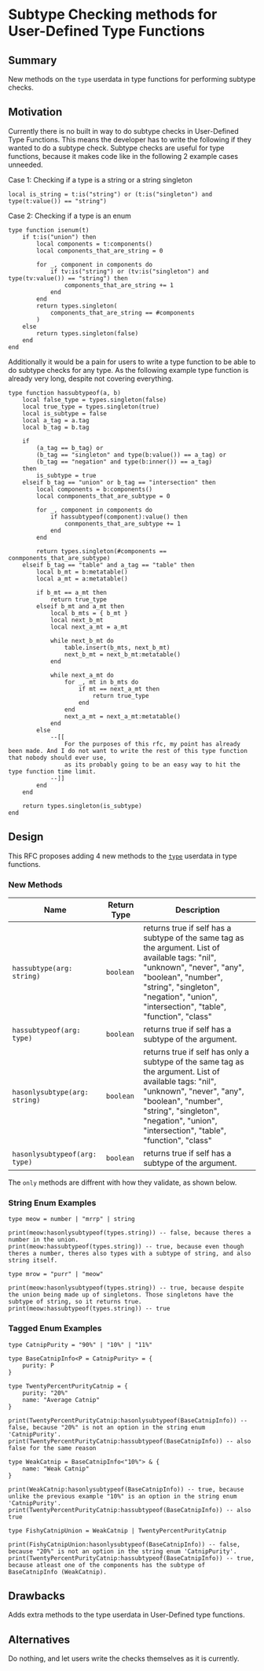 # Subtype Checking methods for User-Defined Type Functions

## Summary

New methods on the `type` userdata in type functions for performing subtype checks.

## Motivation

Currently there is no built in way to do subtype checks in User-Defined Type Functions. This means the developer has to write the following if they wanted to do a subtype check. Subtype checks are useful for type functions, because it makes code like in the following 2 example cases unneeded.

Case 1: Checking if a type is a string or a string singleton
```luau
local is_string = t:is("string") or (t:is("singleton") and type(t:value()) == "string")
```

Case 2: Checking if a type is an enum
```luau
type function isenum(t)
    if t:is("union") then
        local components = t:components()
        local components_that_are_string = 0

        for _, component in components do
            if tv:is("string") or (tv:is("singleton") and type(tv:value()) == "string") then
                components_that_are_string += 1
            end
        end
        return types.singleton(
            components_that_are_string == #components
        )
    else
        return types.singleton(false)
    end
end
```

Additionally it would be a pain for users to write a type function to be able to do subtype checks for any type. As the following example type function is already very long, despite not covering everything.

```luau
type function hassubtypeof(a, b)
    local false_type = types.singleton(false)
    local true_type = types.singleton(true)
    local is_subtype = false
    local a_tag = a.tag
    local b_tag = b.tag

    if 
        (a_tag == b_tag) or
        (b_tag == "singleton" and type(b:value()) == a_tag) or
        (b_tag == "negation" and type(b:inner()) == a_tag)
    then
        is_subtype = true
    elseif b_tag == "union" or b_tag == "intersection" then
        local components = b:components()
        local conmponents_that_are_subtype = 0

        for _, component in components do
            if hassubtypeof(component):value() then
                conmponents_that_are_subtype += 1
            end
        end

        return types.singleton(#components == conmponents_that_are_subtype)
    elseif b_tag == "table" and a_tag == "table" then
        local b_mt = b:metatable()
        local a_mt = a:metatable()

        if b_mt == a_mt then
            return true_type
        elseif b_mt and a_mt then
            local b_mts = { b_mt }
            local next_b_mt
            local next_a_mt = a_mt

            while next_b_mt do
                table.insert(b_mts, next_b_mt)
                next_b_mt = next_b_mt:metatable()
            end

            while next_a_mt do
                for _, mt in b_mts do
                    if mt == next_a_mt then
                        return true_type
                    end
                end
                next_a_mt = next_a_mt:metatable()
            end
        else
            --[[
                For the purposes of this rfc, my point has already been made. And I do not want to write the rest of this type function that nobody should ever use,
                as its probably going to be an easy way to hit the type function time limit.
            --]]
        end
    end

    return types.singleton(is_subtype)
end
```

## Design

This RFC proposes adding 4 new methods to the [`type`](./user-defined-type-functions.md#type-instance) userdata in type functions.

### New Methods

| Name | Return Type | Description |
| ------------- | ------------- | ------------- |
| `hassubtype(arg: string)` | `boolean` | returns true if self has a subtype of the same tag as the argument. List of available tags: "nil", "unknown", "never", "any", "boolean", "number", "string", "singleton", "negation", "union", "intersection", "table", "function", "class" |
| `hassubtypeof(arg: type)` | `boolean` | returns true if self has a subtype of the argument. |
| `hasonlysubtype(arg: string)` | `boolean` | returns true if self has only a subtype of the same tag as the argument. List of available tags: "nil", "unknown", "never", "any", "boolean", "number", "string", "singleton", "negation", "union", "intersection", "table", "function", "class" |
| `hasonlysubtypeof(arg: type)` | `boolean` | returns true if self has a subtype of the argument. |

The `only` methods are diffrent with how they validate, as shown below.

### String Enum Examples
```luau
type meow = number | "mrrp" | string

print(meow:hasonlysubtypeof(types.string)) -- false, because theres a number in the union.
print(meow:hassubtypeof(types.string)) -- true, because even though theres a number, theres also types with a subtype of string, and also string itself.

type mrow = "purr" | "meow"

print(meow:hasonlysubtypeof(types.string)) -- true, because despite the union being made up of singletons. Those singletons have the subtype of string, so it returns true.
print(meow:hassubtypeof(types.string)) -- true
```

### Tagged Enum Examples
```luau
type CatnipPurity = "90%" | "10%" | "11%"

type BaseCatnipInfo<P = CatnipPurity> = {
    purity: P
}

type TwentyPercentPurityCatnip = {
    purity: "20%"
    name: "Average Catnip"
}

print(TwentyPercentPurityCatnip:hasonlysubtypeof(BaseCatnipInfo)) -- false, because "20%" is not an option in the string enum 'CatnipPurity'.
print(TwentyPercentPurityCatnip:hassubtypeof(BaseCatnipInfo)) -- also false for the same reason

type WeakCatnip = BaseCatnipInfo<"10%"> & {
    name: "Weak Catnip"
}

print(WeakCatnip:hasonlysubtypeof(BaseCatnipInfo)) -- true, because unlike the previous example "10%" is an option in the string enum 'CatnipPurity'.
print(TwentyPercentPurityCatnip:hassubtypeof(BaseCatnipInfo)) -- also true

type FishyCatnipUnion = WeakCatnip | TwentyPercentPurityCatnip

print(FishyCatnipUnion:hasonlysubtypeof(BaseCatnipInfo)) -- false, because "20%" is not an option in the string enum 'CatnipPurity'.
print(TwentyPercentPurityCatnip:hassubtypeof(BaseCatnipInfo)) -- true, because atleast one of the components has the subtype of BaseCatnipInfo (WeakCatnip).
```

## Drawbacks

Adds extra methods to the type userdata in User-Defined type functions.

## Alternatives

Do nothing, and let users write the checks themselves as it is currently.

